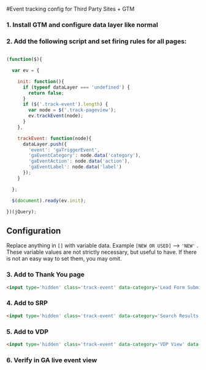 #Event tracking config for Third Party Sites + GTM

### 1. Install GTM and configure data layer like normal

### 2. Add the following script and set firing rules for all pages:

```javascript

(function($){

  var ev = {

    init: function(){
      if (typeof dataLayer === 'undefined') {
        return false;
      }
      if ($('.track-event').length) {
        var node = $('.track-pageview');
        ev.trackEvent(node);
      }
    },

    trackEvent: function(node){
      dataLayer.push({
        'event': 'gaTriggerEvent',
        'gaEventCategory': node.data('category'),
        'gaEventAction': node.data('action'),
        'gaEventLabel': node.data('label')
      });
    }

  };

  $(document).ready(ev.init);

})(jQuery);


```

## Configuration

Replace anything in `[]` with variable data. Example `[NEW OR USED]` --> `'NEW'` . These variable values are not strictly necessary, but useful to have. If there is not an easy way to set them, you may omit.

### 3. Add to Thank You page

```html
<input type='hidden' class='track-event' data-category='Lead Form Submissions' data-action='[FORM NAME]'/>
```

### 4. Add to SRP
```html
<input type='hidden' class='track-event' data-category='Search Results Page View'/>
```

### 5. Add to VDP
```html
<input type='hidden' class='track-event' data-category='VDP View' data-label='[NEW OR USED]'/>
```

### 6. Verify in GA live event view
